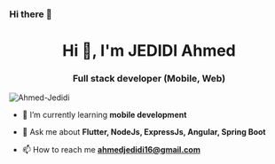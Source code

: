 ### Hi there 👋

<!--
**Ahmed-Jedidi/Ahmed-Jedidi** is a ✨ _special_ ✨ repository because its `README.md` (this file) appears on your GitHub profile.

Here are some ideas to get you started:

- 🔭 I’m currently working on ...
- 🌱 I’m currently learning ...
- 👯 I’m looking to collaborate on ...
- 🤔 I’m looking for help with ...
- 💬 Ask me about ...
- 📫 How to reach me: ...
- 😄 Pronouns: ...
- ⚡ Fun fact: ...
-->
<h1 align="center">Hi 👋, I'm JEDIDI Ahmed</h1>
<h3 align="center">Full stack developer (Mobile, Web)</h3>

<p align="left"> <img src="https://komarev.com/ghpvc/?username=Ahmed-Jedidi&label=Profile%20views&color=0e75b6&style=flat" alt="Ahmed-Jedidi" /> </p>

- 🌱 I’m currently learning **mobile development**

- 💬 Ask me about **Flutter, NodeJs, ExpressJs, Angular, Spring Boot**

- 📫 How to reach me **ahmedjedidi16@gmail.com**
